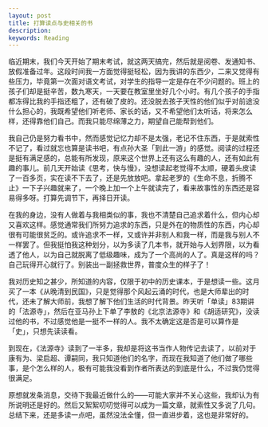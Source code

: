 ```yaml
---
layout: post
title: 打算读点与史相关的书
description:
keywords: Reading
---
```

临近期末，我们今天开始了期末考试，就这两天搞完，然后就是阅卷、发通知书、放假准备过年。这段时间我一方面觉得挺轻松，因为我讲的东西少，二来又觉得有些压力，毕竟第一次面对语文考试，对学生的指导一定是存在不少问题的。班上的孩子们却是挺辛苦，数九寒天，一天要在教室里坐好几个小时。有几个孩子的手指都冻得比我的手指还粗了，还有破了皮的。还没脱去孩子天性的他们似乎对前途没什么担心的，我既希望他们听老师、家长的话，又不希望他们太听话，将来怎么样，还得靠他们自己。而我只能尽绵薄之力，期望自己能帮到他们。

我自己仍是努力看书中，然而感觉记忆力却不是太强，老记不住东西，于是就索性不记了，看过就忘也算是读书吧，有点孙大圣「到此一游」的感觉。阅读的过程还是挺有满足感的，总能有所发现，原来这个世界上还有这么有趣的人，还有如此有趣的事儿。前几天开始读《思考，快与慢》，没想读起老觉得不太顺，硬着头皮读了一百多页，实在读不下去了，还是先放放吧。拿起老罗的《生命不息，折腾不止》一下子兴趣就来了，一个晚上加一个上午就读完了，看来故事性的东西还是容易得多呀。打算先调节下，再择日开读。

在我的身边，没有人做着与我相类似的事，我也不清楚自己追求着什么，但内心却又喜欢这样。感觉通常我们所努力追求的东西，只是外在的物质性的东西，内心却很有可能很贫乏的。或许追求不一样，又或许并非别人和我一样，而是我与别人不一样罢了。但我挺怕我这种划分，以为多读了几本书，就开始与人划界限，以为看透了他人，以为自己就脱离了低级趣味，成为了一个高尚的人了。真是这样的吗？自己玩得开心就行了。别装出一副拯救世界，普度众生的样子了！

我对历史知之甚少，所知道的内容，仅限于初中的历史课本，于是想读一些。这月买了一本《从晚清到民国》，只是觉得那个风起云涌的时代，也是大师辈出的时代，还未了解大师前，我想了解下他们生活的时代背景。昨天听「单读」83期讲的「法源寺」，然后在亚马孙上下单了李敖的《北京法源寺》和《胡适研究》，没读过他的书，不过感觉他是一挺不一样的人。我不太确定这是否是可以算作是「史」，只想先读读看。

到现在，《法源寺》读到了一半多，我却是将这书当作人物传记去读了，以前对于康有为、梁启超、谭嗣同，我只知道他们的名字，而现在我知道了他们做了哪些事，是个怎么样的人，极有可能我没看到作者所表达的到底是什么，不过我仍觉得很满足。

原想就发条消息，交待下我最近做什么的——可能大家并不关心这些，我却认为有所说明还是好的。然后又絮絮叨叨觉得可以成为一篇文章，就索性又多说了几句。总结下来，还是多读一点吧，虽然没法全懂，但一直进步着，这也是非常好的。
